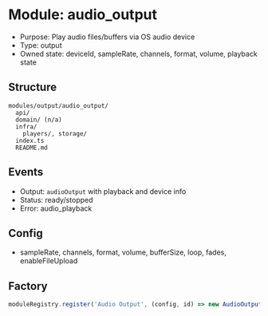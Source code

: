 # Module: audio_output

- Purpose: Play audio files/buffers via OS audio device
- Type: output
- Owned state: deviceId, sampleRate, channels, format, volume, playback state

## Structure
```
modules/output/audio_output/
  api/
  domain/ (n/a)
  infra/
    players/, storage/
  index.ts
  README.md
```

## Events
- Output: `audioOutput` with playback and device info
- Status: ready/stopped
- Error: audio_playback

## Config
- sampleRate, channels, format, volume, bufferSize, loop, fades, enableFileUpload

## Factory
```ts
moduleRegistry.register('Audio Output', (config, id) => new AudioOutputModule(config as any, id));
```
